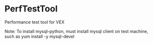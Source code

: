 # PerfTestTool
Performance test tool for VEX

Note: To install mysql-python, must install mysql client on test machine, such as
yum install -y mysql-devel
